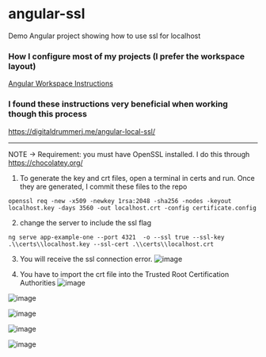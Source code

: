 # angular-ssl

Demo Angular project showing how to use ssl for localhost

### How I configure most of my projects (I prefer the workspace layout)

[Angular Workspace Instructions](https://thesoftwarearchitect.com/create-new-angular-workspace/)

### I found these instructions very beneficial when working though this process

https://digitaldrummerj.me/angular-local-ssl/

---

NOTE -> Requirement: you must have OpenSSL installed. I do this through https://chocolatey.org/

1. To generate the key and crt files, open a terminal in certs and run. Once they are generated, I commit these files to the repo

```
openssl req -new -x509 -newkey 1rsa:2048 -sha256 -nodes -keyout localhost.key -days 3560 -out localhost.crt -config certificate.config
```

2. change the server to include the ssl flag

```
ng serve app-example-one --port 4321  -o --ssl true --ssl-key .\\certs\\localhost.key --ssl-cert .\\certs\\localhost.crt
```

3. You will receive the ssl connection error.
![image](https://user-images.githubusercontent.com/1365728/232142495-5502d586-96e7-4c91-ac5c-403f6ed63134.png)


4. You have to import the crt file into the Trusted Root Certification Authorities
![image](https://user-images.githubusercontent.com/1365728/232142528-80c601c6-11fb-4959-96f6-6ee2277c914d.png)

![image](https://user-images.githubusercontent.com/1365728/232142545-81b849a1-71dc-4f2d-a662-14a59c27cf6d.png)

![image](https://user-images.githubusercontent.com/1365728/232142568-9a145116-cb6c-4ec8-9dc0-d0c4e988936d.png)

![image](https://user-images.githubusercontent.com/1365728/232142584-870b9eba-0398-469f-a690-4ca262fa1d5d.png)

![image](https://user-images.githubusercontent.com/1365728/232142599-4d327610-8da3-413a-943b-6027a61410b0.png)




